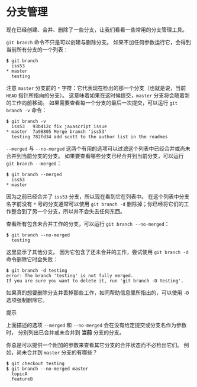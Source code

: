 

# 分支管理

<p>
现在已经创建、合并、删除了一些分支，让我们看看一些常用的分支管理工具。</p>
<p><code class="literal">git branch</code> 命令不只是可以创建与删除分支。
如果不加任何参数运行它，会得到当前所有分支的一个列表：</p>

<pre class="language-bash"><code><span style="font-weight: bold">$</span> git branch
  iss53
* master
  testing</code></pre>
<p>注意 <code class="literal">master</code> 分支前的 <code class="literal">*</code> 字符：它代表现在检出的那一个分支（也就是说，当前 <code class="literal">HEAD</code> 指针所指向的分支）。
这意味着如果在这时候提交，<code class="literal">master</code> 分支将会随着新的工作向前移动。
如果需要查看每一个分支的最后一次提交，可以运行 <code class="literal">git branch -v</code> 命令：</p>

<pre class="language-bash"><code><span style="font-weight: bold">$</span> git branch -v
  iss53   93b412c fix javascript issue
* master  7a98805 Merge branch &#39;iss53&#39;
  testing 782fd34 add scott to the author list in the readmes</code></pre>
<p><code class="literal">--merged</code> 与 <code class="literal">--no-merged</code> 这两个有用的选项可以过滤这个列表中已经合并或尚未合并到当前分支的分支。
如果要查看哪些分支已经合并到当前分支，可以运行 <code class="literal">git branch --merged</code>：</p>

<pre class="language-bash"><code><span style="font-weight: bold">$</span> git branch --merged
  iss53
* master</code></pre>
<p>因为之前已经合并了 <code class="literal">iss53</code> 分支，所以现在看到它在列表中。
在这个列表中分支名字前没有 <code class="literal">*</code> 号的分支通常可以使用 <code class="literal">git branch -d</code> 删除掉；你已经将它们的工作整合到了另一个分支，所以并不会失去任何东西。</p>
<p>查看所有包含未合并工作的分支，可以运行 <code class="literal">git branch --no-merged</code>：</p>

<pre class="language-bash"><code><span style="font-weight: bold">$</span> git branch --no-merged
  testing</code></pre>
<p>这里显示了其他分支。
因为它包含了还未合并的工作，尝试使用 <code class="literal">git branch -d</code> 命令删除它时会失败：</p>

<pre class="language-bash"><code><span style="font-weight: bold">$</span> git branch -d testing
error: The branch &#39;testing&#39; is not fully merged.
If you are sure you want to delete it, run &#39;git branch -D testing&#39;.</code></pre>
<p>如果真的想要删除分支并丢掉那些工作，如同帮助信息里所指出的，可以使用 <code class="literal">-D</code> 选项强制删除它。</p>
<aside class="admonition tip custom-block" title="Tip" epub:type="help"><p class="custom-block-title">提示</p>
<div class="content">
<p>上面描述的选项 <code class="literal">--merged</code> 和 <code class="literal">--no-merged</code> 会在没有给定提交或分支名作为参数时，
分别列出已合并或未合并到 <strong>当前</strong> 分支的分支。</p>
<p>你总是可以提供一个附加的参数来查看其它分支的合并状态而不必检出它们。
例如，尚未合并到 <code class="literal">master</code> 分支的有哪些？</p>

<pre class="language-bash"><code><span style="font-weight: bold">$</span> git checkout testing
<span style="font-weight: bold">$</span> git branch --no-merged master
  topicA
  featureB</code></pre>
</div>
</aside>
